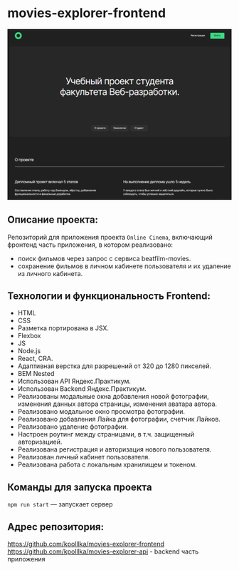 # movies-explorer-frontend
![Getting Started](./src/images/image_for_readme.png)

## Описание проекта:
Репозиторий для приложения проекта `Online Cinema`, включающий фронтенд часть приложения, в котором реализовано:
- поиск фильмов через запрос с сервиса beatfilm-movies.
- сохранение фильмов в личном кабинете пользователя и их удаление из личного кабинета.

## Технологии и функциональность Frontend:
* HTML
* CSS
* Разметка портирована в JSX.
* Flexbox
* JS
* Node.js
* React, CRA.
* Адаптивная верстка для разрешений от 320 до 1280 пикселей.
* BEM Nested
* Использован API Яндекс.Практикум.
* Использован Backend Яндекс.Практикум.
* Реализованы модальные окна добавления новой фотографии, изменения данных автора страницы, изменения аватара автора.
* Реализовано модальное окно просмотра фотографии.
* Реализовано добавления Лайка для фотографии, счетчик Лайков.
* Реализовано удаление фотографии.
* Настроен роутинг между страницами, в т.ч. защищенный авторизацией.
* Реализована регистрация и авторизация нового пользователя.
* Реализован личный кабинет пользователя.
* Реализована работа с локальным хранилищем и токеном.

## Команды для запуска проекта
`npm run start` — запускает сервер

## Адрес репозитория:
https://github.com/kpolllka/movies-explorer-frontend
https://github.com/kpolllka/movies-explorer-api - backend часть приложения